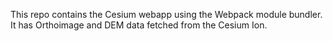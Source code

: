 This repo contains the Cesium webapp using the Webpack module bundler. It has Orthoimage and DEM data fetched from the Cesium Ion.
